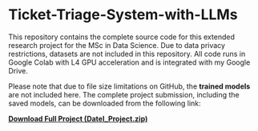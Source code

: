 # Ticket-Triage-System-with-LLMs
This repository contains the complete source code for this extended research project for the MSc in Data Science. Due to data privacy restrictions, datasets are not included in this repository. All code runs in Google Colab with L4 GPU acceleration and is integrated with my Google Drive.

Please note that due to file size limitations on GitHub, the **trained models** are not included here. The complete project submission, including the saved models, can be downloaded from the following link:

**[Download Full Project (Datel_Project.zip)](https://drive.google.com/drive/folders/1RuyWWecgcJorG5kJBaS8nz5toa3Q5QLY?usp=sharing)**
